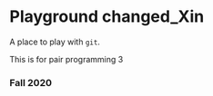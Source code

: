 # Playground changed_Xin

A place to play with `git`.

This is for pair programming 3

### Fall 2020

